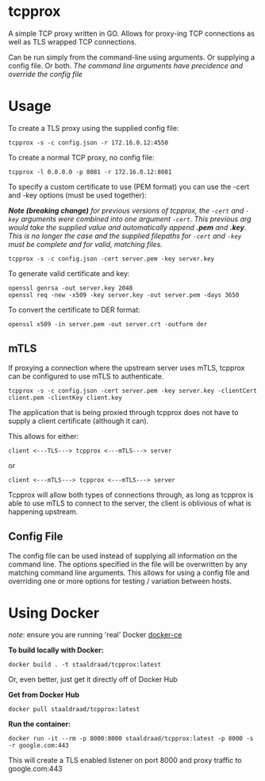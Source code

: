 # tcpprox


A simple TCP proxy written in GO. Allows for proxy-ing TCP connections as well as TLS wrapped TCP connections.

Can be run simply from the command-line using arguments. Or supplying a config file. Or both.
_The command line arguments have precidence and override the config file_

# Usage

To create a TLS proxy using the supplied config file:

```
tcpprox -s -c config.json -r 172.16.0.12:4550
```

To create a normal TCP proxy,  no config file:

```
tcpprox -l 0.0.0.0 -p 8081 -r 172.16.0.12:8081
```

To specify a custom certificate to use (PEM format) you can use the -cert and -key options (must be used together):

___Note (breaking change)__ for previous versions of tcpprox, the `-cert` and `-key` arguments were combined into one argument `-cert`. This previous arg would take the supplied value and automatically append **.pem** and **.key**. This is no longer the case and the supplied filepaths for `-cert` and `-key` must be complete and for valid, matching files._   

```
tcpprox -s -c config.json -cert server.pem -key server.key
```

To generate valid certificate and key:

```
openssl genrsa -out server.key 2048
openssl req -new -x509 -key server.key -out server.pem -days 3650
```

To convert the certificate to DER format:

```
openssl x509 -in server.pem -out server.crt -outform der
```


## mTLS

If proxying a connection where the upstream server uses mTLS, tcpprox can be configured to use mTLS to authenticate.

```
tcpprox -s -c config.json -cert server.pem -key server.key -clientCert client.pem -clientKey client.key
```

The application that is being proxied through tcpprox does not have to supply a client certificate (although it can). 

This allows for either:

```
client <---TLS---> tcpprox <---mTLS---> server
```

or

```
client <---mTLS---> tcpprox <---mTLS---> server
```

Tcpprox will allow both types of connections through, as long as tcpprox is able to use mTLS to connect to the server, the client is oblivious of what is happening upstream.

## Config File

The config file can be used instead of supplying all information on the command line. The options specified in the file will be overwritten by any matching command line arguments. This allows for using a config file and overriding one or more options for testing / variation between hosts.

# Using Docker

_note_: ensure you are running 'real' Docker [docker-ce](https://docs.docker.com/install/#supported-platforms)

**To build locally with Docker:**

```
docker build . -t staaldraad/tcpprox:latest
```

Or, even better, just get it directly off of Docker Hub

**Get from Docker Hub**

```
docker pull staaldraad/tcpprox:latest
```

**Run the container:**

```
docker run -it --rm -p 8000:8000 staaldraad/tcpprox:latest -p 8000 -s -r google.com:443
```

This will create a TLS enabled listener on port 8000 and proxy traffic to google.com:443

